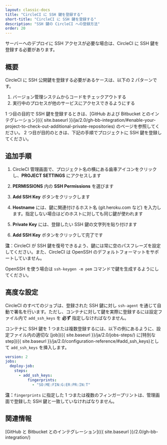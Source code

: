 ```yaml
---
layout: classic-docs
title: "CircleCI に SSH 鍵を登録する"
short-title: "CircleCI に SSH 鍵を登録する"
description: "SSH 鍵の CircleCI への登録方法"
order: 20
---
```


サーバーへのデプロイに SSH アクセスが必要な場合は、CircleCI に SSH 鍵を登録する必要があります。

## 概要

CircleCI に SSH 公開鍵を登録する必要があるケースは、以下の 2 パターンです。

1. バージョン管理システムからコードをチェックアウトする
2. 実行中のプロセスが他のサービスにアクセスできるようにする

1 つ目の目的で SSH 鍵を登録するときは、[GitHub および Bitbucket とのインテグレーション]({{ site.baseurl }}/ja/2.0/gh-bb-integration/#enable-your-project-to-check-out-additional-private-repositories) のページを参照してください。 2 つ目が目的のときは、下記の手順でプロジェクトに SSH 鍵を登録してください。

## 追加手順

1. CircleCI 管理画面で、プロジェクト名の横にある歯車アイコンをクリックし、**PROJECT SETTINGS** にアクセスします

2. **PERMISSIONS** 内の **SSH Permissions** を選びます

3. **Add SSH Key** ボタンをクリックします

4. **Hostname** には、鍵に関連付けるホスト名 (git.heroku.com など) を入力します。指定しない場合はどのホストに対しても同じ鍵が使われます

5. **Private Key** には、登録したい SSH 鍵の文字列を貼り付けます

6. **Add SSH Key** ボタンをクリックして完了です

**注**：CircleCI が SSH 鍵を復号できるよう、鍵には常に空のパスフレーズを設定してください。また、CircleCI は OpenSSH のデフォルトフォーマットをサポートしていません。

OpenSSH を使う場合は `ssh-keygen -m pem` コマンドで鍵を生成するようにしてください。

## 高度な設定

CircleCI のすべてのジョブは、登録された SSH 鍵に対し `ssh-agent` を通じて自動で署名を行います。ただし、コンテナに対して鍵を実際に登録するには設定ファイル内で `add_ssh_keys` を **必ず** 指定しなければなりません。

コンテナに SSH 鍵を 1 つまたは複数登録するには、以下の例にあるように、設定ファイル内の適切な [job]({{ site.baseurl }}/ja/2.0/jobs-steps/) に[特別な step]({{ site.baseurl }}/ja/2.0/configuration-reference/#add_ssh_keys)として `add_ssh_keys` を挿入します。

```yaml
version: 2
jobs:
  deploy-job:
    steps:
      - add_ssh_keys:
          fingerprints:
            - "SO:ME:FIN:G:ER:PR:IN:T"
```

**注：**` fingerprints ` に指定した 1 つまたは複数のフィンガープリントは、管理画面で登録した SSH 鍵と一致していなければなりません。

## 関連情報

[GitHub と Bitbucket とのインテグレーション]({{ site.baseurl }}/2.0/gh-bb-integration/)

